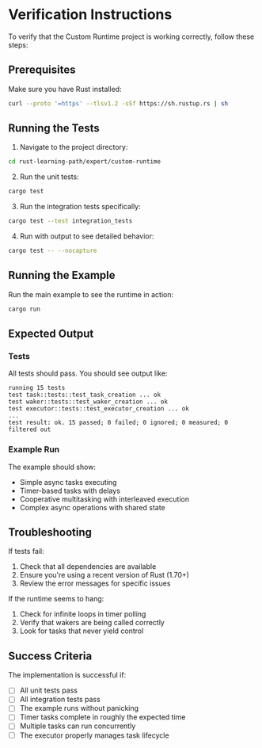 # Verification Instructions

To verify that the Custom Runtime project is working correctly, follow these steps:

## Prerequisites

Make sure you have Rust installed:
```bash
curl --proto '=https' --tlsv1.2 -sSf https://sh.rustup.rs | sh
```

## Running the Tests

1. Navigate to the project directory:
```bash
cd rust-learning-path/expert/custom-runtime
```

2. Run the unit tests:
```bash
cargo test
```

3. Run the integration tests specifically:
```bash
cargo test --test integration_tests
```

4. Run with output to see detailed behavior:
```bash
cargo test -- --nocapture
```

## Running the Example

Run the main example to see the runtime in action:
```bash
cargo run
```

## Expected Output

### Tests
All tests should pass. You should see output like:
```
running 15 tests
test task::tests::test_task_creation ... ok
test waker::tests::test_waker_creation ... ok
test executor::tests::test_executor_creation ... ok
...
test result: ok. 15 passed; 0 failed; 0 ignored; 0 measured; 0 filtered out
```

### Example Run
The example should show:
- Simple async tasks executing
- Timer-based tasks with delays
- Cooperative multitasking with interleaved execution
- Complex async operations with shared state

## Troubleshooting

If tests fail:
1. Check that all dependencies are available
2. Ensure you're using a recent version of Rust (1.70+)
3. Review the error messages for specific issues

If the runtime seems to hang:
1. Check for infinite loops in timer polling
2. Verify that wakers are being called correctly
3. Look for tasks that never yield control

## Success Criteria

The implementation is successful if:
- [ ] All unit tests pass
- [ ] All integration tests pass  
- [ ] The example runs without panicking
- [ ] Timer tasks complete in roughly the expected time
- [ ] Multiple tasks can run concurrently
- [ ] The executor properly manages task lifecycle